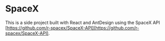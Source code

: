 # SpaceX

This is a side project built with React and AntDesign using the SpaceX API [https://github.com/r-spacex/SpaceX-API](https://github.com/r-spacex/SpaceX-API).
